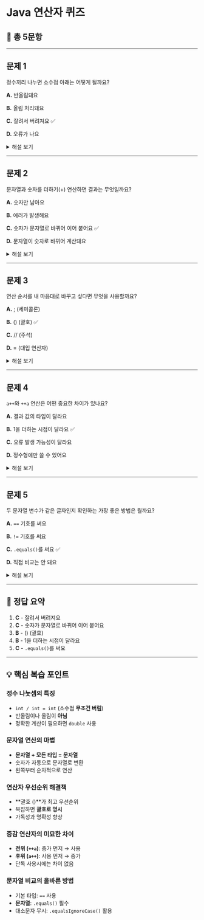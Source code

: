 # Java 연산자 퀴즈

## 📝 총 5문항

---

## 문제 1
정수끼리 나누면 소수점 아래는 어떻게 될까요?

**A.** 반올림돼요

**B.** 올림 처리돼요

**C.** 잘려서 버려져요 ✅

**D.** 오류가 나요

<details>
<summary>해설 보기</summary>

**해설**  
정수 나누기는 소수점을 표현하지 않아요. 그래서 결과 값에서 소수점 아래 부분은 그냥 버려진답니다. 올림이나 반올림되지 않아요.

**예시:**
```java
int result = 5 / 2;  // 결과: 2 (2.5에서 소수점 이하 버림)
```

</details>

---

## 문제 2
문자열과 숫자를 더하기(+) 연산하면 결과는 무엇일까요?

**A.** 숫자만 남아요

**B.** 에러가 발생해요

**C.** 숫자가 문자열로 바뀌어 이어 붙어요 ✅

**D.** 문자열이 숫자로 바뀌어 계산돼요

<details>
<summary>해설 보기</summary>

**해설**  
문자열과 다른 타입을 더하면, 다른 타입이 문자열로 자동 변환돼요. 그리고 원래 문자열 뒤에 붙어서 하나의 새로운 문자열이 된답니다.

**예시:**
```java
String result = "점수: " + 95;  // 결과: "점수: 95"
String test = "값은 " + 10 + " 입니다";  // 결과: "값은 10 입니다"
```

</details>

---

## 문제 3
연산 순서를 내 마음대로 바꾸고 싶다면 무엇을 사용할까요?

**A.** ; (세미콜론)

**B.** () (괄호) ✅

**C.** // (주석)

**D.** = (대입 연산자)

<details>
<summary>해설 보기</summary>

**해설**  
괄호 안의 연산은 다른 연산자들의 우선순위보다 항상 높아요. 따라서 괄호를 사용하면 원하는 연산을 먼저 실행하게 할 수 있어요.

**예시:**
```java
int result1 = 1 + 2 * 3;      // 결과: 7 (곱셈 먼저)
int result2 = (1 + 2) * 3;    // 결과: 9 (괄호 안 덧셈 먼저)
```

</details>

---

## 문제 4
`a++`와 `++a` 연산은 어떤 중요한 차이가 있나요?

**A.** 결과 값의 타입이 달라요

**B.** 1을 더하는 시점이 달라요 ✅

**C.** 오류 발생 가능성이 달라요

**D.** 정수형에만 쓸 수 있어요

<details>
<summary>해설 보기</summary>

**해설**  
`a++`는 현재 값을 먼저 사용하고 나중에 a를 1 늘려요. `++a`는 a를 먼저 1 늘리고 나서 늘어난 값을 사용하죠. 사용 시점에 차이가 있어요.

**예시:**
```java
int a = 5;
int b = a++;  // b = 5, a = 6 (후위: 사용 먼저, 증가 나중)

int c = 5;
int d = ++c;  // d = 6, c = 6 (전위: 증가 먼저, 사용 나중)
```

</details>

---

## 문제 5
두 문자열 변수가 같은 글자인지 확인하는 가장 좋은 방법은 뭘까요?

**A.** `==` 기호를 써요

**B.** `!=` 기호를 써요

**C.** `.equals()`를 써요 ✅

**D.** 직접 비교는 안 돼요

<details>
<summary>해설 보기</summary>

**해설**  
`==`는 주로 기본 타입 값 비교에 쓰이며, 문자열 내용 비교에는 부적합해요. `.equals()` 메소드가 문자열 객체의 실제 내용을 정확하게 비교해준답니다.

**예시:**
```java
String str1 = "안녕";
String str2 = "안녕";

// 올바른 방법
boolean result = str1.equals(str2);  // true

// 권장하지 않는 방법
boolean wrong = str1 == str2;  // 예상과 다를 수 있음
```

</details>

---

## 🎯 정답 요약
1. **C** - 잘려서 버려져요
2. **C** - 숫자가 문자열로 바뀌어 이어 붙어요
3. **B** - () (괄호)
4. **B** - 1을 더하는 시점이 달라요
5. **C** - `.equals()`를 써요

---

## 💡 핵심 복습 포인트

### 정수 나눗셈의 특징
- `int / int = int` (소수점 **무조건 버림**)
- 반올림이나 올림이 **아님**
- 정확한 계산이 필요하면 `double` 사용

### 문자열 연산의 마법
- **문자열 + 모든 타입 = 문자열**
- 숫자가 자동으로 문자열로 변환
- 왼쪽부터 순차적으로 연산

### 연산자 우선순위 해결책
- **괄호 ()**가 최고 우선순위
- 복잡하면 **괄호로 명시**
- 가독성과 명확성 향상

### 증감 연산자의 미묘한 차이
- **전위 (`++a`)**: 증가 먼저 → 사용
- **후위 (`a++`)**: 사용 먼저 → 증가
- 단독 사용시에는 차이 없음

### 문자열 비교의 올바른 방법
- 기본 타입: `==` 사용
- **문자열**: `.equals()` 필수
- 대소문자 무시: `.equalsIgnoreCase()` 활용

